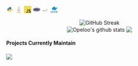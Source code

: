 <code><img height="20" alt="javascript" src="https://raw.githubusercontent.com/github/explore/80688e429a7d4ef2fca1e82350fe8e3517d3494d/topics/python/python.png"></code>
<code><img height="20" alt="java" src="https://raw.githubusercontent.com/github/explore/80688e429a7d4ef2fca1e82350fe8e3517d3494d/topics/java/java.png"></code>
<code><img height="20" alt="javascript" src="https://raw.githubusercontent.com/github/explore/80688e429a7d4ef2fca1e82350fe8e3517d3494d/topics/javascript/javascript.png"></code>
<code><img height="20" alt="php" src="https://raw.githubusercontent.com/github/explore/80688e429a7d4ef2fca1e82350fe8e3517d3494d/topics/php/php.png"></code>
<code><img height="20" alt="mysql" src="https://raw.githubusercontent.com/github/explore/80688e429a7d4ef2fca1e82350fe8e3517d3494d/topics/mysql/mysql.png"></code>
<code><img height="20" alt="docker" src="https://raw.githubusercontent.com/github/explore/80688e429a7d4ef2fca1e82350fe8e3517d3494d/topics/docker/docker.png"></code>

<div align="center">
<img src="https://streak-stats.demolab.com?user=opelooo&theme=dark&hide_border=true" alt="GitHub Streak" />
  <br>
<img height=200 align="center" src="https://github-readme-stats.vercel.app/api?username=opelooo&show_icons=true&include_all_commits=true&theme=dark&hide_border=true" alt="Opeloo's github stats" />
  <img height=200 align="center" src="https://github-readme-stats.vercel.app/api/top-langs/?username=opelooo&hide=html,css,scss,blade,hack,less&show_icons=true&layout=compact&theme=dark&hide_border=true" />
</div>

#### Projects Currently Maintain
<a href="https://github.com/opelooo/scrcpy_GUI">
  <img align="center" src="https://github-readme-stats.vercel.app/api/pin/?username=opelooo&repo=scrcpy_GUI&theme=dark&hide_border=true" />
</a>
